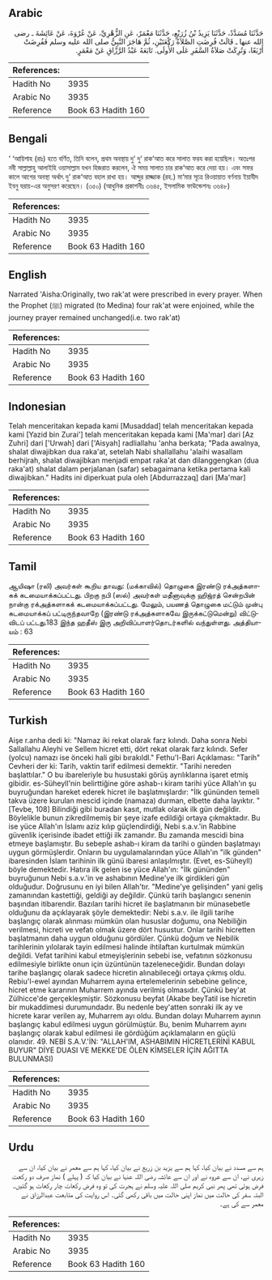 ## Arabic


<div dir="rtl" lang="ar" style={{fontSize:'larger',backgroundColor:'#f8f9fa',padding:20}}>
حَدَّثَنَا مُسَدَّدٌ، حَدَّثَنَا يَزِيدُ بْنُ زُرَيْعٍ، حَدَّثَنَا مَعْمَرٌ، عَنِ الزُّهْرِيِّ، عَنْ عُرْوَةَ، عَنْ عَائِشَةَ ـ رضى الله عنها ـ قَالَتْ فُرِضَتِ الصَّلاَةُ رَكْعَتَيْنِ، ثُمَّ هَاجَرَ النَّبِيُّ صلى الله عليه وسلم فَفُرِضَتْ أَرْبَعًا، وَتُرِكَتْ صَلاَةُ السَّفَرِ عَلَى الأُولَى‏.‏ تَابَعَهُ عَبْدُ الرَّزَّاقِ عَنْ مَعْمَرٍ‏.‏
</div>
<div style={{backgroundColor:'#f8f9fa',padding:20, marginBottom: 10}}><table> <thead> <tr> <th>References:</th> <th></th> </tr> </thead> <tbody><tr><td>Hadith No</td><td>3935</td></tr><tr><td>Arabic No</td><td>3935</td></tr><tr><td>Reference</td><td>Book 63 Hadith 160</td></tr></tbody></table></div>

## Bengali


<div dir="ltr" lang="bn" style={{fontSize:'larger',backgroundColor:'#f8f9fa',padding:20}}>
‘ ‘আয়িশাহ (রাঃ) হতে বর্ণিত, তিনি বলেন, প্রথম অবস্থায় দু‘ দু‘ রাক‘আত করে সালাত ফরয করা হয়েছিল। অতঃপর নবী সাল্লাল্লাহু আলাইহি ওয়াসাল্লাম যখন হিজরাত করলেন, ঐ সময় সালাত চার রাক‘আত করে দেয়া হয়। এবং সফর কালে আগের অবস্থা অর্থাৎ দু‘ রাক‘আত বহাল রাখা হয়। আব্দুর রাজ্জাক (রহ.) মা‘মার সূত্রে রিওয়ায়াত বর্ণনায় ইয়াযীদ ইবনু যরায়-এর অনুসরণ করেছেন। (৩৫০) (আধুনিক প্রকাশনীঃ ৩৬৪৫, ইসলামিক ফাউন্ডেশনঃ ৩৬৪৮)
</div>
<div style={{backgroundColor:'#f8f9fa',padding:20, marginBottom: 10}}><table> <thead> <tr> <th>References:</th> <th></th> </tr> </thead> <tbody><tr><td>Hadith No</td><td>3935</td></tr><tr><td>Arabic No</td><td>3935</td></tr><tr><td>Reference</td><td>Book 63 Hadith 160</td></tr></tbody></table></div>

## English


<div dir="ltr" lang="en" style={{fontSize:'larger',backgroundColor:'#f8f9fa',padding:20}}>
Narrated 'Aisha:Originally, two rak'at were prescribed in every prayer. When the Prophet (ﷺ) migrated (to Medina) four rak'at were enjoined, while the journey prayer remained unchanged(i.e. two rak'at)
</div>
<div style={{backgroundColor:'#f8f9fa',padding:20, marginBottom: 10}}><table> <thead> <tr> <th>References:</th> <th></th> </tr> </thead> <tbody><tr><td>Hadith No</td><td>3935</td></tr><tr><td>Arabic No</td><td>3935</td></tr><tr><td>Reference</td><td>Book 63 Hadith 160</td></tr></tbody></table></div>

## Indonesian


<div dir="ltr" lang="id" style={{fontSize:'larger',backgroundColor:'#f8f9fa',padding:20}}>
Telah menceritakan kepada kami [Musaddad] telah menceritakan kepada kami [Yazid bin Zurai'] telah menceritakan kepada kami [Ma'mar] dari [Az Zuhri] dari ['Urwah] dari ['Aisyah] radliallahu 'anha berkata; "Pada awalnya, shalat diwajibkan dua raka'at, setelah Nabi shallallahu 'alaihi wasallam berhijrah, shalat diwajibkan menjadi empat raka'at dan dilanggengkan (dua raka'at) shalat dalam perjalanan (safar) sebagaimana ketika pertama kali diwajibkan." Hadits ini diperkuat pula oleh [Abdurrazzaq] dari [Ma'mar]
</div>
<div style={{backgroundColor:'#f8f9fa',padding:20, marginBottom: 10}}><table> <thead> <tr> <th>References:</th> <th></th> </tr> </thead> <tbody><tr><td>Hadith No</td><td>3935</td></tr><tr><td>Arabic No</td><td>3935</td></tr><tr><td>Reference</td><td>Book 63 Hadith 160</td></tr></tbody></table></div>

## Tamil


<div dir="ltr" lang="ta" style={{fontSize:'larger',backgroundColor:'#f8f9fa',padding:20}}>
ஆயிஷா (ரலி) அவர்கள் கூறிய தாவது: (மக்காவில்) தொழுகை இரண்டு ரக்அத்களாகக் கடமையாக்கப்பட்டது. பிறகு நபி (ஸல்) அவர்கள் மதீனாவுக்கு ஹிஜ்ரத் சென்றபின் நான்கு ரக்அத்களாகக் கடமையாக்கப்பட்டது. மேலும், பயணத் தொழுகை மட்டும் முன்பு கடமையாக்கப் பட்டிருந்தவாறே (இரண்டு ரக்அத்களாகவே இருக்கட்டுமென்று) விட்டுவிடப் பட்டது.183 இந்த ஹதீஸ் இரு அறிவிப்பாளர்தொடர்களில் வந்துள்ளது. அத்தியாயம் : 63
</div>
<div style={{backgroundColor:'#f8f9fa',padding:20, marginBottom: 10}}><table> <thead> <tr> <th>References:</th> <th></th> </tr> </thead> <tbody><tr><td>Hadith No</td><td>3935</td></tr><tr><td>Arabic No</td><td>3935</td></tr><tr><td>Reference</td><td>Book 63 Hadith 160</td></tr></tbody></table></div>

## Turkish


<div dir="ltr" lang="tr" style={{fontSize:'larger',backgroundColor:'#f8f9fa',padding:20}}>
Aişe r.anha dedi ki: "Namaz iki rekat olarak farz kılındı. Daha sonra Nebi Sallallahu Aleyhi ve Sellem hicret etti, dört rekat olarak farz kılındı. Sefer (yolcu) namazı ise önceki hali gibi bırakıldl." Fethu'l-Bari Açıklaması: "Tarih" Cevheri der ki: Tarih, vaktin tarif edilmesi demektir. "Tarihi nereden başlattılar." O bu ibareleriyle bu husustaki görüş ayrılıklarına işaret etmiş gibidir. es-Süheyll'nin belirttiğine göre ashab-ı kiram tarihi yüce Allah'ın şu buyruğundan hareket ederek hicret ile başlatmışlardır: "İlk gününden temeli takva üzere kurulan mescid içinde (namaza) durman, elbette daha layıktır. "[Tevbe, 108] Bilindiği gibi buradan kasıt, mutlak olarak ilk gün değildir. Böylelikle bunun zikredilmemiş bir şeye izafe edildiği ortaya çıkmaktadır. Bu ise yüce Allah'ın İslamı aziz kılıp güçlendirdiği, Nebi s.a.v.'in Rabbine güvenlik içerisinde ibadet ettiği ilk zamandır. Bu zamanda mescidi bina etmeye başlamıştır. Bu sebeple ashab-ı kiram da tarihi o günden başlatmayı uygun görmüşlerdir. Onların bu uygulamalarından yüce Allah'ın "ilk günden" ibaresinden İslam tarihinin ilk günü ibaresi anlaşılmıştır. (Evet, es-Süheyll) böyle demektedir. Hatıra ilk gelen ise yüce Allah'ın: "İlk gününden" buyruğunun Nebi s.a.v.'in ve ashabının Medine'ye ilk girdikleri gün olduğudur. Doğrusunu en iyi bilen Allah'tır. "Medine'ye gelişinden" yani geliş zamanından kastettiği, geldiği ay değildir. Çünkü tarih başlangıcı senenin başından itibarendir. Bazıları tarihi hicret ile başlatmanın bir münasebetle olduğunu da açıklayarak şöyle demektedir: Nebi s.a.v. ile ilgili tarihe başlangıç olarak alınması mümkün olan hususlar doğumu, ona Nebiliğin verilmesi, hicreti ve vefatı olmak üzere dört husustur. Onlar tarihi hicretten başlatmanın daha uygun olduğunu gördüler. Çünkü doğum ve Nebilik tarihlerinin yılolarak tayin edilmesi halinde ihtilaftan kurtulmak mümkün değildi. Vefat tarihini kabul etmeyişlerinin sebebi ise, vefatının sözkonusu edilmesiyle birlikte onun için üzüntünün tazeleneceğidir. Bundan dolayı tarihe başlangıç olarak sadece hicretin alınabileceği ortaya çıkmış oldu. Rebiu'l-ewel ayından Muharrem ayına ertelemelerinin sebebine gelince, hicret etme kararının Muharrem ayında verilmiş olmasıdır. Çünkü bey'at Zülhicce'de gerçekleşmiştir. Sözkonusu beyfat (Akabe beyTatil ise hicretin bir mukaddimesi durumundadır. Bu nedenle bey'atten sonraki ilk ay ve hicrete karar verilen ay, Muharrem ayı oldu. Bundan dolayı Muharrem ayının başlangıç kabul edilmesi uygun görülmüştür. Bu, benim Muharrem ayını başlangıç olarak kabul edilmesi ile gördüğüm açıklamaların en güçlü olanıdır. 49. NEBİ S.A.V.'İN: "ALLAH'IM, ASHABIMIN HİCRETLERİNİ KABUL BUYUR" DİYE DUASI VE MEKKE'DE ÖLEN KİMSELER İÇİN AĞITTA BULUNMASI)
</div>
<div style={{backgroundColor:'#f8f9fa',padding:20, marginBottom: 10}}><table> <thead> <tr> <th>References:</th> <th></th> </tr> </thead> <tbody><tr><td>Hadith No</td><td>3935</td></tr><tr><td>Arabic No</td><td>3935</td></tr><tr><td>Reference</td><td>Book 63 Hadith 160</td></tr></tbody></table></div>

## Urdu


<div dir="rtl" lang="ur" style={{fontSize:'larger',backgroundColor:'#f8f9fa',padding:20}}>
ہم سے مسدد نے بیان کیا، کہا ہم سے یزید بن زریع نے بیان کیا، کہا ہم سے معمر نے بیان کیا، ان سے زہری نے، ان سے عروہ نے اور ان سے عائشہ رضی اللہ عنہا نے بیان کیا کہ ( پہلے ) نماز صرف دو رکعت فرض ہوئی تھی پھر نبی کریم صلی اللہ علیہ وسلم نے ہجرت کی تو وہ فرض رکعات چار رکعات ہو گئیں۔ البتہ سفر کی حالت میں نماز اپنی حالت میں باقی رکھی گئی۔ اس روایت کی متابعت عبدالرزاق نے معمر سے کی ہے۔
</div>
<div style={{backgroundColor:'#f8f9fa',padding:20, marginBottom: 10}}><table> <thead> <tr> <th>References:</th> <th></th> </tr> </thead> <tbody><tr><td>Hadith No</td><td>3935</td></tr><tr><td>Arabic No</td><td>3935</td></tr><tr><td>Reference</td><td>Book 63 Hadith 160</td></tr></tbody></table></div>